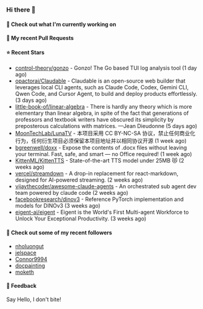 ### Hi there 👋

#### 👷 Check out what I'm currently working on

#### 🔨 My recent Pull Requests


#### ⭐ Recent Stars

- [control-theory/gonzo](https://github.com/control-theory/gonzo) - Gonzo! The Go based TUI log analysis tool (1 day ago)
- [opactorai/Claudable](https://github.com/opactorai/Claudable) - Claudable is an open-source web builder that leverages local CLI agents, such as Claude Code, Codex, Gemini CLI, Qwen Code, and Cursor Agent, to build and deploy products effortlessly. (3 days ago)
- [little-book-of/linear-algebra](https://github.com/little-book-of/linear-algebra) - There is hardly any theory which is more elementary than linear algebra, in spite of the fact that generations of professors and textbook writers have obscured its simplicity by preposterous calculations with matrices. —Jean Dieudonne (5 days ago)
- [MoonTechLab/LunaTV](https://github.com/MoonTechLab/LunaTV) - 本项目采用 CC BY-NC-SA 协议，禁止任何商业化行为，任何衍生项目必须保留本项目地址并以相同协议开源 (1 week ago)
- [bgreenwell/doxx](https://github.com/bgreenwell/doxx) - Expose the contents of .docx files without leaving your terminal. Fast, safe, and smart — no Office required! (1 week ago)
- [KittenML/KittenTTS](https://github.com/KittenML/KittenTTS) -  State-of-the-art TTS model under 25MB 😻  (2 weeks ago)
- [vercel/streamdown](https://github.com/vercel/streamdown) - A drop-in replacement for react-markdown, designed for AI-powered streaming. (2 weeks ago)
- [vijaythecoder/awesome-claude-agents](https://github.com/vijaythecoder/awesome-claude-agents) - An orchestrated sub agent dev team powered by claude code (2 weeks ago)
- [facebookresearch/dinov3](https://github.com/facebookresearch/dinov3) - Reference PyTorch implementation and models for DINOv3 (3 weeks ago)
- [eigent-ai/eigent](https://github.com/eigent-ai/eigent) - Eigent is the World&#39;s First Multi-agent Workforce to Unlock Your Exceptional Productivity. (3 weeks ago)

#### 👯 Check out some of my recent followers

- [nholuongut](https://github.com/nholuongut)
- [jelspace](https://github.com/jelspace)
- [Connor9994](https://github.com/Connor9994)
- [docpainting](https://github.com/docpainting)
- [moketh](https://github.com/moketh)

#### 💬 Feedback

Say Hello, I don't bite!